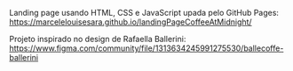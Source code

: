 Landing page usando HTML, CSS e JavaScript upada pelo GitHub Pages: https://marcelelouisesara.github.io/landingPageCoffeeAtMidnight/

Projeto inspirado no design de Rafaella Ballerini: https://www.figma.com/community/file/1313634245991275530/ballecoffe-ballerini

